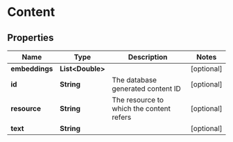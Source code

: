 
# Content

## Properties
Name | Type | Description | Notes
------------ | ------------- | ------------- | -------------
**embeddings** | **List&lt;Double&gt;** |  |  [optional]
**id** | **String** | The database generated content ID |  [optional]
**resource** | **String** | The resource to which the content refers |  [optional]
**text** | **String** |  |  [optional]



